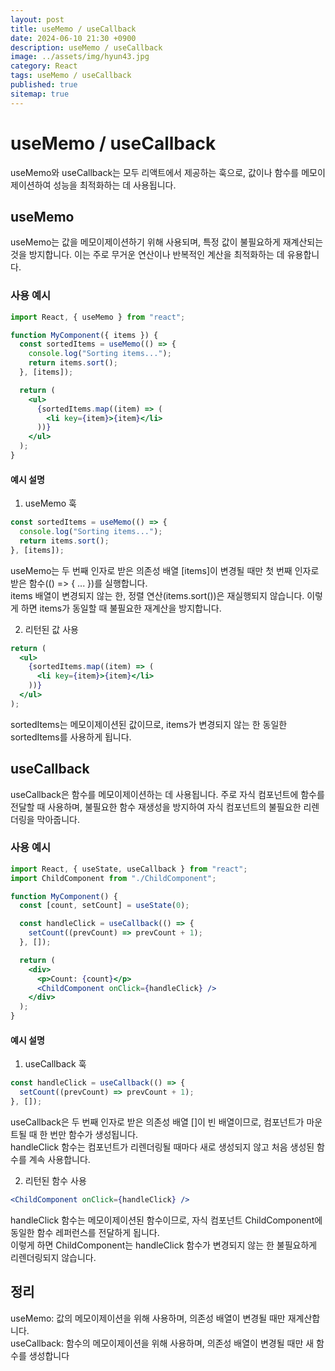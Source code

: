 ```yaml
---
layout: post
title: useMemo / useCallback
date: 2024-06-10 21:30 +0900
description: useMemo / useCallback
image: ../assets/img/hyun43.jpg
category: React
tags: useMemo / useCallback
published: true
sitemap: true
---
```


# useMemo / useCallback

useMemo와 useCallback는 모두 리액트에서 제공하는 훅으로, 값이나 함수를 메모이제이션하여 성능을 최적화하는 데 사용됩니다.

## useMemo

useMemo는 값을 메모이제이션하기 위해 사용되며, 특정 값이 불필요하게 재계산되는 것을 방지합니다. 이는 주로 무거운 연산이나 반복적인 계산을 최적화하는 데 유용합니다.

### 사용 예시

```jsx
import React, { useMemo } from "react";

function MyComponent({ items }) {
  const sortedItems = useMemo(() => {
    console.log("Sorting items...");
    return items.sort();
  }, [items]);

  return (
    <ul>
      {sortedItems.map((item) => (
        <li key={item}>{item}</li>
      ))}
    </ul>
  );
}
```

#### 예시 설명

1. useMemo 훅

```jsx
const sortedItems = useMemo(() => {
  console.log("Sorting items...");
  return items.sort();
}, [items]);
```

useMemo는 두 번째 인자로 받은 의존성 배열 [items]이 변경될 때만 첫 번째 인자로 받은 함수(() => { ... })를 실행합니다.<br>
items 배열이 변경되지 않는 한, 정렬 연산(items.sort())은 재실행되지 않습니다. 이렇게 하면 items가 동일할 때 불필요한 재계산을 방지합니다.

2. 리턴된 값 사용

```jsx
return (
  <ul>
    {sortedItems.map((item) => (
      <li key={item}>{item}</li>
    ))}
  </ul>
);
```

sortedItems는 메모이제이션된 값이므로, items가 변경되지 않는 한 동일한 sortedItems를 사용하게 됩니다.

## useCallback

useCallback은 함수를 메모이제이션하는 데 사용됩니다. 주로 자식 컴포넌트에 함수를 전달할 때 사용하며, 불필요한 함수 재생성을 방지하여 자식 컴포넌트의 불필요한 리렌더링을 막아줍니다.

### 사용 예시

```jsx
import React, { useState, useCallback } from "react";
import ChildComponent from "./ChildComponent";

function MyComponent() {
  const [count, setCount] = useState(0);

  const handleClick = useCallback(() => {
    setCount((prevCount) => prevCount + 1);
  }, []);

  return (
    <div>
      <p>Count: {count}</p>
      <ChildComponent onClick={handleClick} />
    </div>
  );
}
```

#### 예시 설명

1. useCallback 훅

```jsx
const handleClick = useCallback(() => {
  setCount((prevCount) => prevCount + 1);
}, []);
```

useCallback은 두 번째 인자로 받은 의존성 배열 []이 빈 배열이므로, 컴포넌트가 마운트될 때 한 번만 함수가 생성됩니다.<br>
handleClick 함수는 컴포넌트가 리렌더링될 때마다 새로 생성되지 않고 처음 생성된 함수를 계속 사용합니다.

2. 리턴된 함수 사용

```jsx
<ChildComponent onClick={handleClick} />
```

handleClick 함수는 메모이제이션된 함수이므로, 자식 컴포넌트 ChildComponent에 동일한 함수 레퍼런스를 전달하게 됩니다.<br>
이렇게 하면 ChildComponent는 handleClick 함수가 변경되지 않는 한 불필요하게 리렌더링되지 않습니다.

## 정리

useMemo: 값의 메모이제이션을 위해 사용하며, 의존성 배열이 변경될 때만 재계산합니다.<br>
useCallback: 함수의 메모이제이션을 위해 사용하며, 의존성 배열이 변경될 때만 새 함수를 생성합니다
